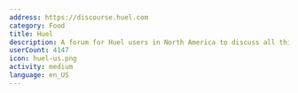 ```yaml
---
address: https://discourse.huel.com
category: Food
title: Huel
description: A forum for Huel users in North America to discuss all things Huel!
userCount: 4147
icon: huel-us.png
activity: medium
language: en_US
---
```

